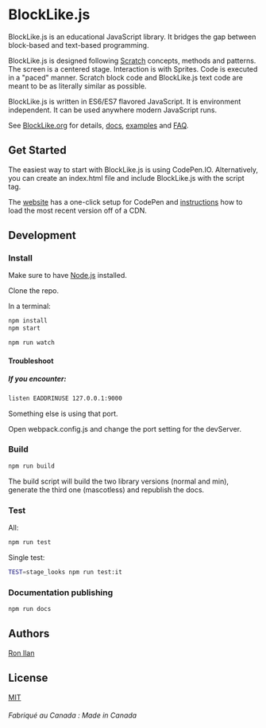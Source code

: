 # BlockLike.js

BlockLike.js is an educational JavaScript library. It bridges the gap between block-based and text-based programming.

BlockLike.js is designed following [Scratch](https://scratch.mit.edu) concepts, methods and patterns. The screen is a centered stage. Interaction is with Sprites. Code is executed in a "paced" manner. Scratch block code and BlockLike.js text code are meant to be as literally similar as possible.

BlockLike.js is written in ES6/ES7 flavored JavaScript. It is environment independent. It can be used anywhere modern JavaScript runs.

See [BlockLike.org](https://www.blocklike.org) for details, [docs](https://www.blocklike.org/docs), [examples](https://www.blocklike.org/example) and [FAQ](https://www.blocklike.org/faq.html).

## Get Started

The easiest way to start with BlockLike.js is using CodePen.IO. Alternatively, you can create an index.html file and include BlockLike.js with the script tag.

The [website](https://www.blocklike.org/#getstarted) has a one-click setup for CodePen and [instructions](https://www.blocklike.org/#getstarted) how to load the most recent version off of a CDN.

## Development

### Install

Make sure to have [Node.js](https://nodejs.org) installed.

Clone the repo.

In a terminal:

```sh
npm install
npm start

npm run watch
```

#### Troubleshoot

##### If you encounter:

```sh
listen EADDRINUSE 127.0.0.1:9000
```

Something else is using that port. 

Open webpack.config.js and change the port setting for the devServer.

### Build

```sh
npm run build
```

The build script will build the two library versions (normal and min), generate the third one (mascotless) and republish the docs.

### Test

All:
```sh
npm run test
```

Single test:
```sh
TEST=stage_looks npm run test:it
```

### Documentation publishing

```sh
npm run docs
```

## Authors

[Ron Ilan](https://www.ronilan.com)

## License
[MIT](https://en.wikipedia.org/wiki/MIT_License)

###### Fabriqué au Canada : Made in Canada
